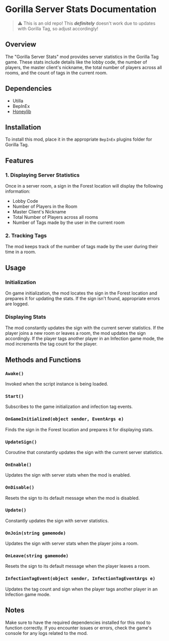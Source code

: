 # Gorilla Server Stats Documentation

> :warning: This is an old repo! This ***definitely*** doesn't work due to updates with Gorilla Tag, so adjust accordingly!

## Overview
The "Gorilla Server Stats" mod provides server statistics in the Gorilla Tag game. These stats include details like the lobby code, the number of players, the master client's nickname, the total number of players across all rooms, and the count of tags in the current room.

## Dependencies

- Utilla
- BepInEx
- [Honeylib](https://github.com/BzzzThe18th/HoneyLib/releases/tag/1.0.4)

## Installation

To install this mod, place it in the appropriate `BepInEx` plugins folder for Gorilla Tag.

## Features

### 1. Displaying Server Statistics

Once in a server room, a sign in the Forest location will display the following information:
- Lobby Code
- Number of Players in the Room
- Master Client's Nickname
- Total Number of Players across all rooms
- Number of Tags made by the user in the current room

### 2. Tracking Tags

The mod keeps track of the number of tags made by the user during their time in a room.

## Usage

### Initialization

On game initialization, the mod locates the sign in the Forest location and prepares it for updating the stats. If the sign isn't found, appropriate errors are logged.

### Displaying Stats

The mod constantly updates the sign with the current server statistics. If the player joins a new room or leaves a room, the mod updates the sign accordingly. If the player tags another player in an Infection game mode, the mod increments the tag count for the player.

## Methods and Functions

### `Awake()`
Invoked when the script instance is being loaded.

### `Start()`
Subscribes to the game initialization and infection tag events.

### `OnGameInitialized(object sender, EventArgs e)`
Finds the sign in the Forest location and prepares it for displaying stats.

### `UpdateSign()`
Coroutine that constantly updates the sign with the current server statistics.

### `OnEnable()`
Updates the sign with server stats when the mod is enabled.

### `OnDisable()`
Resets the sign to its default message when the mod is disabled.

### `Update()`
Constantly updates the sign with server statistics.

### `OnJoin(string gamemode)`
Updates the sign with server stats when the player joins a room.

### `OnLeave(string gamemode)`
Resets the sign to its default message when the player leaves a room.

### `InfectionTagEvent(object sender, InfectionTagEventArgs e)`
Updates the tag count and sign when the player tags another player in an Infection game mode.

## Notes

Make sure to have the required dependencies installed for this mod to function correctly. If you encounter issues or errors, check the game's console for any logs related to the mod.
